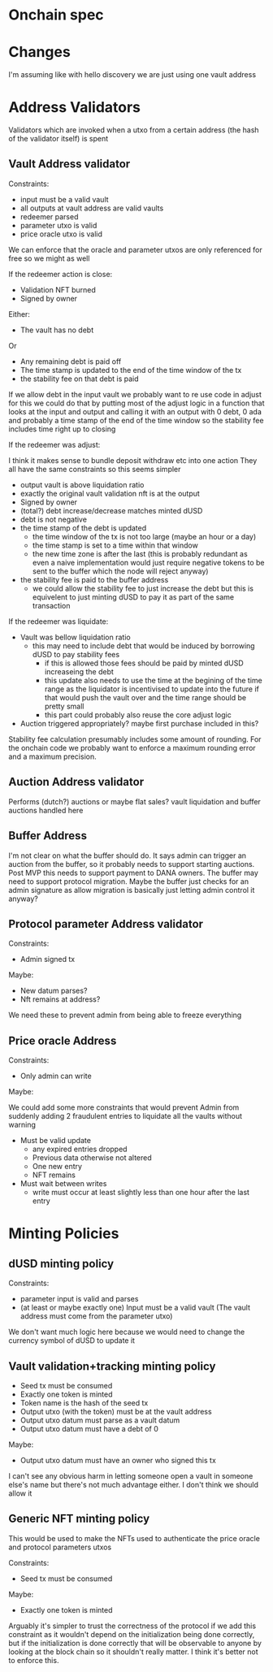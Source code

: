# Onchain spec

# Changes

I'm assuming like with hello discovery we are just using one
vault address

# Address Validators

Validators which are invoked when a utxo from a certain address (the hash of the validator itself) is spent

## Vault Address validator

Constraints:
- input must be a valid vault
- all outputs at vault address are valid vaults
- redeemer parsed
- parameter utxo is valid
- price oracle utxo is valid

We can enforce that the oracle and parameter utxos are only referenced for free
so we might as well

If the redeemer action is close:

- Validation NFT burned
- Signed by owner

Either:
- The vault has no debt

Or
- Any remaining debt is paid off
- The time stamp is updated to the end of the time window of the tx
- the stability fee on that debt is paid

If we allow debt in the input vault we probably want to re use code in adjust for this
we could do that by putting most of the adjust logic in a function that looks at the input and output
and calling it with an output with 0 debt, 0 ada and probably a time stamp of the end of the time
window so the stability fee includes time right up to closing

If the redeemer was adjust:

I think it makes sense to bundle deposit withdraw etc into one action
They all have the same constraints so this seems simpler

- output vault is above liquidation ratio
- exactly the original vault validation nft is at the output
- Signed by owner
- (total?) debt increase/decrease matches minted dUSD
- debt is not negative
- the time stamp of the debt is updated
	- the time window of the tx is not too large (maybe an hour or a day)
	- the time stamp is set to a time within that window
	- the new time zone is after the last
		(this is probably redundant as even a naive implementation
		would just require negative tokens to be sent to the buffer
		which the node will reject anyway)
- the stability fee is paid to the buffer address
	- we could allow the stability fee to just increase the debt
	  but this is equivelent to just minting dUSD to pay it as part of the same transaction

If the redeemer was liquidate:
- Vault was bellow liquidation ratio
	- this may need to include debt that would be induced by borrowing dUSD to pay stability fees
		- if this is allowed those fees should be paid by minted dUSD increaseing the debt
		- this update also needs to use the time at the
			begining of the time range as the liquidator is incentivised
			to update into the future if that would push the vault over
			and the time range should be pretty small
		- this part could probably also reuse the core
		  adjust logic
- Auction triggered appropriately? maybe first purchase included in this?

Stability fee calculation presumably includes some amount of rounding.
For the onchain code we probably want to enforce a maximum rounding error
and a maximum precision.

## Auction Address validator

Performs (dutch?) auctions or maybe flat sales?
vault liquidation and buffer auctions handled here

## Buffer Address

I'm not clear on what the buffer should do.
It says admin can trigger an auction from the buffer,
so it probably needs to support starting auctions.
Post MVP this needs to support payment to DANA owners.
The buffer may need to support protocol migration.
Maybe the buffer just checks for an admin signature as allow migration
is basically just letting admin control it anyway?

## Protocol parameter Address validator

Constraints:

- Admin signed tx

Maybe:
- New datum parses?
- Nft remains at address?

We need these to prevent admin from being able to freeze everything

## Price oracle Address

Constraints:
- Only admin can write

Maybe:

We could add some more constraints that would prevent
Admin from suddenly adding 2 fraudulent entries to
liquidate all the vaults without warning

- Must be valid update
	- any expired entries dropped
	- Previous data otherwise not altered
	- One new entry
	- NFT remains
- Must wait between writes
	- write must occur at least slightly less than one hour after the last entry


# Minting Policies

## dUSD minting policy

Constraints:

- parameter input is valid and parses
- (at least or maybe exactly one) Input must be a valid vault (The vault address must come from the parameter utxo)

We don't want much logic here because we would need to change the
currency symbol of dUSD to update it

## Vault validation+tracking minting policy

- Seed tx must be consumed
- Exactly one token is minted
- Token name is the hash of the seed tx
- Output utxo (with the token) must be at the vault address
- Output utxo datum must parse as a vault datum
- Output utxo datum must have a debt of 0

Maybe:
- Output utxo datum must have an owner who signed this tx

I can't see any obvious harm in letting someone open a vault in someone else's name
but there's not much advantage either. I don't think we should allow it

## Generic NFT minting policy

This would be used to make the NFTs used to authenticate
the price oracle and protocol parameters utxos

Constraints:

- Seed tx must be consumed

Maybe:
- Exactly one token is minted

Arguably it's simpler to trust the correctness of the protocol if we add this constraint
as it wouldn't depend on the initialization being done correctly,
but if the initialization is done correctly that will be observable to anyone
by looking at the block chain so it shouldn't really matter.
I think it's better not to enforce this.
